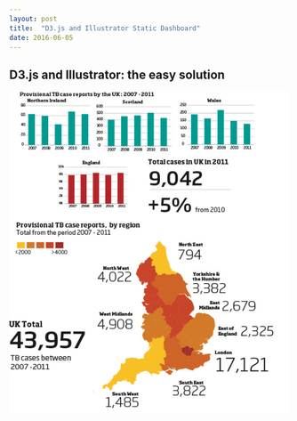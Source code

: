 ```yaml
---
layout: post
title:  "D3.js and Illustrator Static Dashboard"
date: 2016-06-05
---
```


<h2>D3.js and Illustrator: the easy solution</h2>
<img src="/d3_dash.jpg">


